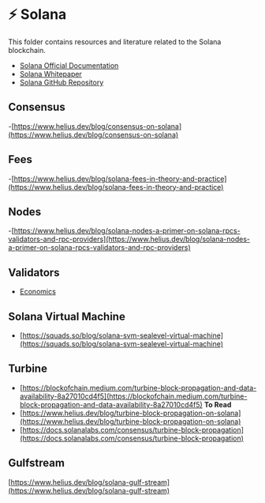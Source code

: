 # ⚡ Solana 

This folder contains resources and literature related to the Solana blockchain.

- [Solana Official Documentation](https://docs.solana.com/)
- [Solana Whitepaper](https://solana.com/solana-whitepaper.pdf)
- [Solana GitHub Repository](https://github.com/solana-labs/solana)

## Consensus
-[https://www.helius.dev/blog/consensus-on-solana](https://www.helius.dev/blog/consensus-on-solana)

## Fees
-[https://www.helius.dev/blog/solana-fees-in-theory-and-practice](https://www.helius.dev/blog/solana-fees-in-theory-and-practice)

## Nodes
-[https://www.helius.dev/blog/solana-nodes-a-primer-on-solana-rpcs-validators-and-rpc-providers](https://www.helius.dev/blog/solana-nodes-a-primer-on-solana-rpcs-validators-and-rpc-providers)

## Validators
- [Economics](https://www.helius.dev/blog/solana-validator-economics-a-primer)

## Solana Virtual Machine
- [https://squads.so/blog/solana-svm-sealevel-virtual-machine](https://squads.so/blog/solana-svm-sealevel-virtual-machine)

## Turbine
- [https://blockofchain.medium.com/turbine-block-propagation-and-data-availability-8a27010cd4f5](https://blockofchain.medium.com/turbine-block-propagation-and-data-availability-8a27010cd4f5) **To Read**
- [https://www.helius.dev/blog/turbine-block-propagation-on-solana](https://www.helius.dev/blog/turbine-block-propagation-on-solana)
- [https://docs.solanalabs.com/consensus/turbine-block-propagation](https://docs.solanalabs.com/consensus/turbine-block-propagation)

## Gulfstream
[https://www.helius.dev/blog/solana-gulf-stream](https://www.helius.dev/blog/solana-gulf-stream)

